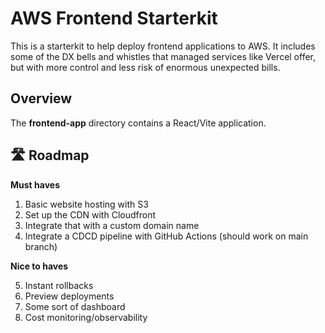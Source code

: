 # AWS Frontend Starterkit

This is a starterkit to help deploy frontend applications to AWS. It includes some of the DX bells and whistles that managed services like Vercel offer, but with more control and less risk of enormous unexpected bills. 


## Overview 
The **frontend-app** directory contains a React/Vite application. 

## 🛣️ Roadmap 
**Must haves**

1. Basic website hosting with S3
2. Set up the CDN with Cloudfront 
3. Integrate that with a custom domain name
4. Integrate a CDCD pipeline with GitHub Actions (should work on main branch)

**Nice to haves**

5. Instant rollbacks
6. Preview deployments
7. Some sort of dashboard 
8. Cost monitoring/observability